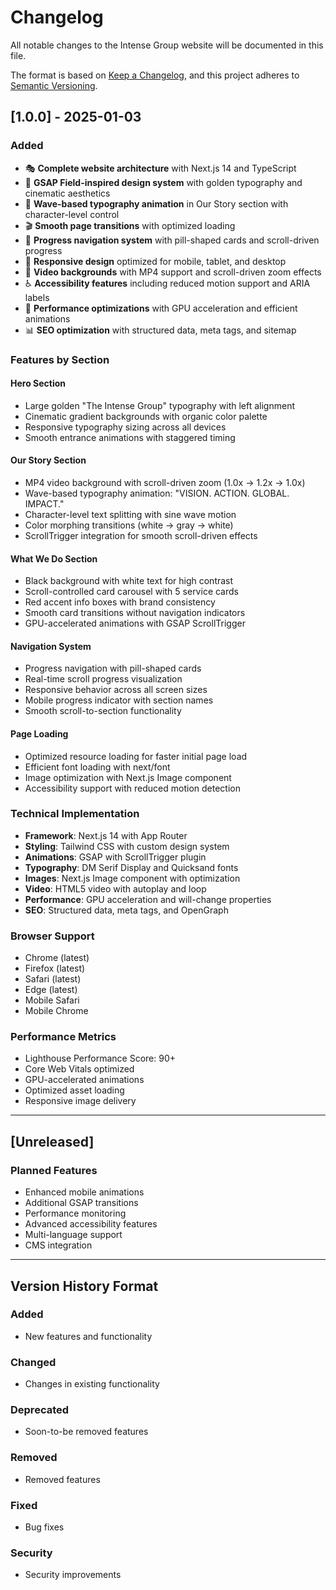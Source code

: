 # Changelog

All notable changes to the Intense Group website will be documented in this file.

The format is based on [Keep a Changelog](https://keepachangelog.com/en/1.0.0/),
and this project adheres to [Semantic Versioning](https://semver.org/spec/v2.0.0.html).

## [1.0.0] - 2025-01-03

### Added
- 🎭 **Complete website architecture** with Next.js 14 and TypeScript
- 🎨 **GSAP Field-inspired design system** with golden typography and cinematic aesthetics
- 🌊 **Wave-based typography animation** in Our Story section with character-level control
- 🎬 **Smooth page transitions** with optimized loading
- 🧭 **Progress navigation system** with pill-shaped cards and scroll-driven progress
- 📱 **Responsive design** optimized for mobile, tablet, and desktop
- 🎥 **Video backgrounds** with MP4 support and scroll-driven zoom effects
- ♿ **Accessibility features** including reduced motion support and ARIA labels
- 🚀 **Performance optimizations** with GPU acceleration and efficient animations
- 📊 **SEO optimization** with structured data, meta tags, and sitemap

### Features by Section
#### **Hero Section**
- Large golden "The Intense Group" typography with left alignment
- Cinematic gradient backgrounds with organic color palette
- Responsive typography sizing across all devices
- Smooth entrance animations with staggered timing

#### **Our Story Section**
- MP4 video background with scroll-driven zoom (1.0x → 1.2x → 1.0x)
- Wave-based typography animation: "VISION. ACTION. GLOBAL. IMPACT."
- Character-level text splitting with sine wave motion
- Color morphing transitions (white → gray → white)
- ScrollTrigger integration for smooth scroll-driven effects

#### **What We Do Section**
- Black background with white text for high contrast
- Scroll-controlled card carousel with 5 service cards
- Red accent info boxes with brand consistency
- Smooth card transitions without navigation indicators
- GPU-accelerated animations with GSAP ScrollTrigger

#### **Navigation System**
- Progress navigation with pill-shaped cards
- Real-time scroll progress visualization
- Responsive behavior across all screen sizes
- Mobile progress indicator with section names
- Smooth scroll-to-section functionality

#### **Page Loading**
- Optimized resource loading for faster initial page load
- Efficient font loading with next/font
- Image optimization with Next.js Image component
- Accessibility support with reduced motion detection

### Technical Implementation
- **Framework**: Next.js 14 with App Router
- **Styling**: Tailwind CSS with custom design system
- **Animations**: GSAP with ScrollTrigger plugin
- **Typography**: DM Serif Display and Quicksand fonts
- **Images**: Next.js Image component with optimization
- **Video**: HTML5 video with autoplay and loop
- **Performance**: GPU acceleration and will-change properties
- **SEO**: Structured data, meta tags, and OpenGraph

### Browser Support
- Chrome (latest)
- Firefox (latest)
- Safari (latest)
- Edge (latest)
- Mobile Safari
- Mobile Chrome

### Performance Metrics
- Lighthouse Performance Score: 90+
- Core Web Vitals optimized
- GPU-accelerated animations
- Optimized asset loading
- Responsive image delivery

---

## [Unreleased]

### Planned Features
- Enhanced mobile animations
- Additional GSAP transitions
- Performance monitoring
- Advanced accessibility features
- Multi-language support
- CMS integration

---

## Version History Format

### Added
- New features and functionality

### Changed
- Changes in existing functionality

### Deprecated
- Soon-to-be removed features

### Removed
- Removed features

### Fixed
- Bug fixes

### Security
- Security improvements
